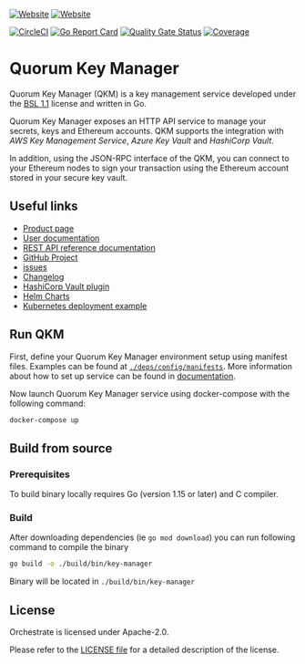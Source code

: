 [![Website](https://img.shields.io/website?label=documentation&url=https%3A%2F%2Fdocs.quorum-key-manager.consensys.net%2F)](https://docs.quorum-key-manager.consensys.net/)
[![Website](https://img.shields.io/website?url=https%3A%2F%2Fconsensys.net%2Fquorum%2F)](https://consensys.net/quorum/)

[![CircleCI](https://img.shields.io/circleci/build/gh/ConsenSys/quorum-key-manager?token=7062612dcd5a98913aa1b330ae48b6a527be52eb)](https://circleci.com/gh/ConsenSys/quorum-key-manager)
[![Go Report Card](https://goreportcard.com/badge/github.com/ConsenSys/quorum-key-manager)](https://goreportcard.com/report/github.com/ConsenSys/quorum-key-manager)
[![Quality Gate Status](https://sonarcloud.io/api/project_badges/measure?project=ConsenSys_quorum-key-manager&metric=alert_status)](https://sonarcloud.io/summary/new_code?id=ConsenSys_quorum-key-manager)
[![Coverage](https://sonarcloud.io/api/project_badges/measure?project=ConsenSys_quorum-key-manager&metric=coverage)](https://sonarcloud.io/summary/new_code?id=ConsenSys_quorum-key-manager)

# Quorum Key Manager
Quorum Key Manager (QKM) is a key management service developed under the [BSL 1.1](LICENSE) license and written in Go. 

Quorum Key Manager exposes an HTTP API service to manage your secrets, keys and Ethereum accounts. QKM supports the integration with
*AWS Key Management Service*, *Azure Key Vault* and *HashiCorp Vault*. 

In addition, using the JSON-RPC interface of the QKM, you can connect to your Ethereum nodes to sign your transaction using the Ethereum account stored in your secure key vault.

## Useful links

* [Product page](https://consensys.net/quorum/key-manager/)
* [User documentation](http://docs.quorum-key-manager.consensys.net/)
* [REST API reference documentation](https://consensys.github.io/quorum-key-manager/#stable)
* [GitHub Project](https://github.com/ConsenSys/quorum-key-manager)
* [issues](https://github.com/ConsenSys/quorum-key-manager/issues)
* [Changelog](https://github.com/ConsenSys/quorum-key-manager/blob/main/CHANGELOG.md)
* [HashiCorp Vault plugin](https://github.com/ConsenSys/quorum-hashicorp-vault-plugin)
* [Helm Charts](https://github.com/ConsenSys/quorum-key-manager-helm)
* [Kubernetes deployment example](https://github.com/ConsenSys/quorum-key-manager-kubernetes)

## Run QKM

First, define your Quorum Key Manager environment setup using manifest files.
Examples can be found at [`./deps/config/manifests`](./deps/config/manifests). 
More information about how to set up service can be found in [documentation](http://docs.quorum-key-manager.consensys.net/).

Now launch Quorum Key Manager service using docker-compose with the following command:

```bash
docker-compose up
```

## Build from source

### Prerequisites

To build binary locally requires Go (version 1.15 or later) and C compiler. 

### Build

After downloading dependencies (ie `go mod download`) you can run following command to compile the binary

```bash
go build -o ./build/bin/key-manager
```

Binary will be located in `./build/bin/key-manager`
 
## License

Orchestrate is licensed under Apache-2.0.

Please refer to the [LICENSE file](LICENSE) for a detailed description of the license.
